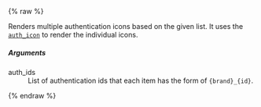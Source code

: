 {% raw %}

Renders multiple authentication icons based on the given list. It uses the
[`auth_icon`](#utils.auth_icon) to render the individual icons.


##### Arguments

<dl>
  <dt>auth_ids</dt>
  <dd>
    List of authentication ids that each item has the form of
    <code>{brand}_{id}</code>.
  </dd>
</dl>

{% endraw %}
